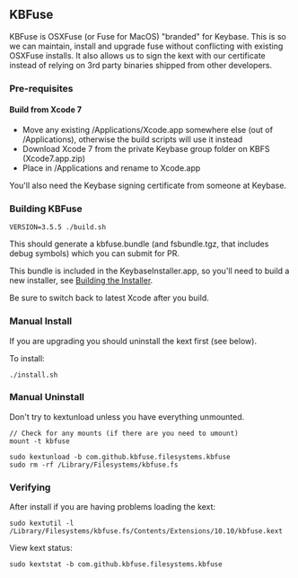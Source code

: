## KBFuse

KBFuse is OSXFuse (or Fuse for MacOS) "branded" for Keybase. This is so we can maintain, install and upgrade fuse without
conflicting with existing OSXFuse installs. It also allows us to sign the kext with our certificate instead
of relying on 3rd party binaries shipped from other developers.

### Pre-requisites

#### Build from Xcode 7

- Move any existing /Applications/Xcode.app somewhere else (out of /Applications), otherwise the build scripts will use it instead
- Download Xcode 7 from the private Keybase group folder on KBFS (Xcode7.app.zip)
- Place in /Applications and rename to Xcode.app

You'll also need the Keybase signing certificate from someone at Keybase.

### Building KBFuse

    VERSION=3.5.5 ./build.sh

This should generate a kbfuse.bundle (and fsbundle.tgz, that includes debug symbols)
which you can submit for PR.

This bundle is included in the KeybaseInstaller.app, so you'll need to build a new
installer, see [Building the Installer](osx/Scripts/README.md).

Be sure to switch back to latest Xcode after you build.

### Manual Install

If you are upgrading you should uninstall the kext first (see below).

To install:

    ./install.sh

### Manual Uninstall

Don't try to kextunload unless you have everything unmounted.

    // Check for any mounts (if there are you need to umount)
    mount -t kbfuse

    sudo kextunload -b com.github.kbfuse.filesystems.kbfuse
    sudo rm -rf /Library/Filesystems/kbfuse.fs

### Verifying

After install if you are having problems loading the kext:

    sudo kextutil -l /Library/Filesystems/kbfuse.fs/Contents/Extensions/10.10/kbfuse.kext

View kext status:

    sudo kextstat -b com.github.kbfuse.filesystems.kbfuse
